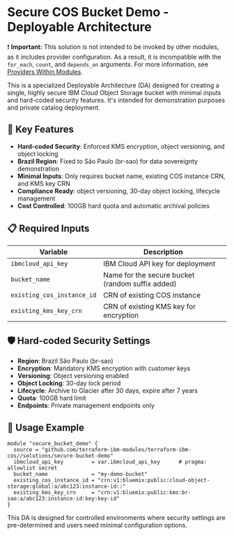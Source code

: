 # Secure COS Bucket Demo - Deployable Architecture

:exclamation: **Important:** This solution is not intended to be invoked by other modules, as it includes provider configuration. As a result, it is incompatible with the `for_each`, `count`, and `depends_on` arguments. For more information, see [Providers Within Modules](https://developer.hashicorp.com/terraform/language/modules/develop/providers).

This is a specialized Deployable Architecture (DA) designed for creating a single, highly secure IBM Cloud Object Storage bucket with minimal inputs and hard-coded security features. It's intended for demonstration purposes and private catalog deployment.

## 🔐 Key Features

- **Hard-coded Security**: Enforced KMS encryption, object versioning, and object locking
- **Brazil Region**: Fixed to São Paulo (br-sao) for data sovereignty demonstration
- **Minimal Inputs**: Only requires bucket name, existing COS instance CRN, and KMS key CRN
- **Compliance Ready**: object versioning, 30-day object locking, lifecycle management
- **Cost Controlled**: 100GB hard quota and automatic archival policies

## 📋 Required Inputs

| Variable | Description |
|----------|-------------|
| `ibmcloud_api_key` | IBM Cloud API key for deployment |
| `bucket_name` | Name for the secure bucket (random suffix added) |
| `existing_cos_instance_id` | CRN of existing COS instance |
| `existing_kms_key_crn` | CRN of existing KMS key for encryption |

## 🛡️ Hard-coded Security Settings

- **Region**: Brazil São Paulo (br-sao)
- **Encryption**: Mandatory KMS encryption with customer keys
- **Versioning**: Object versioning enabled
- **Object Locking**: 30-day lock period
- **Lifecycle**: Archive to Glacier after 30 days, expire after 7 years
- **Quota**: 100GB hard limit
- **Endpoints**: Private management endpoints only

## 🚀 Usage Example

```hcl
module "secure_bucket_demo" {
  source = "github.com/terraform-ibm-modules/terraform-ibm-cos//solutions/secure-bucket-demo"
  ibmcloud_api_key         = var.ibmcloud_api_key      # pragma: allowlist secret
  bucket_name              = "my-demo-bucket"
  existing_cos_instance_id = "crn:v1:bluemix:public:cloud-object-storage:global:a/abc123:instance-id::"
  existing_kms_key_crn     = "crn:v1:bluemix:public:kms:br-sao:a/abc123:instance-id:key:key-id"
}
```

This DA is designed for controlled environments where security settings are pre-determined and users need minimal configuration options.
